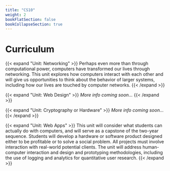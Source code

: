 ```yaml
---
title: "CS10"
weight: 2
bookFlatSection: false
bookCollapseSection: true
---
```



# Curriculum

{{< expand "Unit: Networking" >}}
Perhaps even more than through computational power, computers have transformed our lives through networking. This unit explores how computers interact with each other and will give us opportunities to think about the behavior of larger systems, including how our lives are touched by computer networks. 
{{< /expand >}}

{{< expand "Unit: Web Design" >}}
*More info coming soon...*
{{< /expand >}}

{{< expand "Unit: Cryptography or Hardware" >}}
*More info coming soon...*
{{< /expand >}}


{{< expand "Unit: Web Apps" >}}
This unit will consider what students can actually do with computers, and will
serve as a capstone of the two-year sequence. Students will develop a hardware
or software product designed either to be profitable or to solve a social
problem. All projects must involve interaction with real-world potential
clients. The unit will address human-computer interaction and design and prototyping
methodologies, including the use of logging and analytics for quantitative user
research. 
{{< /expand >}}
